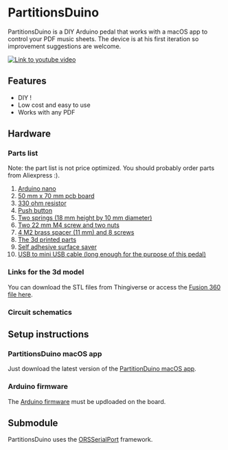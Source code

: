 # PartitionsDuino
PartitionsDuino is a DIY Arduino pedal that works with a macOS app to control your PDF music sheets. The device is at his first iteration so improvement suggestions are welcome. 

[![Link to youtube video](https://img.youtube.com/vi/lNyFzvCHKQ4/0.jpg)](https://www.youtube.com/watch?v=lNyFzvCHKQ4)

## Features 
* DIY ! 
* Low cost and easy to use 
* Works with any PDF 

## Hardware 

### Parts list

Note: the part list is not price optimized. You should probably order parts from Aliexpress :). 
1. [Arduino nano][1]
2. [50 mm x 70 mm pcb board][5]
3. [330 ohm resistor][6] 
4. [Push button][7]
5. [Two springs (18 mm height by 10 mm diameter)][8]
6. [Two 22 mm M4 screw and two nuts][9]
7. [4 M2 brass spacer (11 mm) and 8 screws][10]
8. [The 3d printed parts][12]
9. [Self adhesive surface saver][11]
10. [USB to mini USB cable (long enough for the purpose of this pedal)][13]

### Links for the 3d model
You can download the STL files from Thingiverse or access the [Fusion 360 file here][14]. 

### Circuit schematics 

## Setup instructions
### PartitionsDuino macOS app 
Just download the latest version of the [PartitionDuino macOS app][3]. 

### Arduino firmware 
The [Arduino firmware][4] must be updloaded on the board. 

## Submodule 
PartitionsDuino uses the [ORSSerialPort][2] framework.


[1]: https://www.amazon.ca/Longruenr-ATmega328P-Controller-Module-Arduino/dp/B01N7I0W77/ref=sr_1_3_sspa?s=electronics&ie=UTF8&qid=1520712415&sr=1-3-spons&keywords=arduino+nano&psc=1
[2]: https://github.com/armadsen/ORSSerialPort
[3]: https://github.com/MxBoud/PartitionsDuino/releases
[4]: https://github.com/MxBoud/PartitionsDuino/tree/master/ArduinoFirmware/PartitionsDuino
[5]: https://www.amazon.ca/Elegoo-Prototype-Soldering-Compatible-Arduino/dp/B073173QL5/ref=sr_1_3?ie=UTF8&qid=1520711774&sr=8-3&keywords=pcb+board
[6]: https://www.amazon.ca/kuman-Assortment-Prototype-Breadboard-Rasbperry/dp/B073ZC6SF9/ref=sr_1_1?s=hi&ie=UTF8&qid=1520711845&sr=1-1&keywords=resistors
[7]: https://www.amazon.ca/SODIAL-6x6x5mm-Through-Momentary-Tactile/dp/B00QLTT8ZC/ref=sr_1_22?s=hi&ie=UTF8&qid=1520711883&sr=1-22&keywords=push+button
[8]: https://www.amazon.ca/Performance-Tool-W5200-Spring-Assortment/dp/B0002KO1X0/ref=sr_1_2?s=hi&ie=UTF8&qid=1520711935&sr=1-2&keywords=springs
[9]: https://www.amazon.ca/LANIAKEA-Socket-Stainless-Storage-Organizer/dp/B075JDZ413/ref=sr_1_18?s=hi&ie=UTF8&qid=1520712003&sr=1-18&keywords=m4+screw
[10]: https://www.amazon.ca/Hilitchi-360pcs-Female-Standoff-Assortment/dp/B013ZWM1F6/ref=sr_1_2?s=hi&ie=UTF8&qid=1520712188&sr=1-2&keywords=M2+brass+spacer
[11]: https://www.amazon.ca/Self-Adhesive-Feet-Door-Furniture-Bumpers-Clear-Cylindrical/dp/B01FQHUJWU/ref=sr_1_2?s=hi&ie=UTF8&qid=1520712257&sr=1-2&keywords=adhesive+surface+saver
[12]: https://www.thingiverse.com/thing:2821565
[13]: https://www.amazon.ca/AmazonBasics-USB-2-0-Cable-Male/dp/B00NH11N5A/ref=sr_1_4?s=electronics&ie=UTF8&qid=1520712392&sr=1-4&keywords=Usb+mini+cable
[14]: http://a360.co/2IdPVL7
